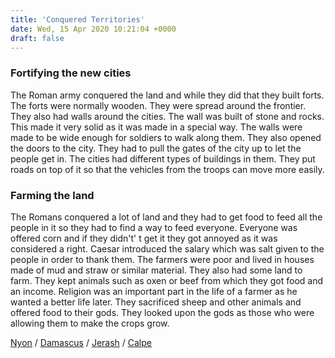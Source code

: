 ```yaml
---
title: 'Conquered Territories'
date: Wed, 15 Apr 2020 10:21:04 +0000
draft: false
---
```


### Fortifying the new cities

The Roman army conquered the land and while they did that they built forts. The forts were normally wooden. They were spread around the frontier. They also had walls around the cities. The wall was built of stone and rocks. This made it very solid as it was made in a special way. The walls were made to be wide enough for soldiers to walk along them. They also opened the doors to the city. They had to pull the gates of the city up to let the people get in. The cities had different types of buildings in them. They put roads on top of it so that the vehicles from the troops can move more easily.

### Farming the land

The Romans conquered a lot of land and they had to get food to feed all the people in it so they had to find a way to feed everyone. Everyone was offered corn and if they didn't' t get it they got annoyed as it was considered a right. Caesar introduced the salary which was salt given to the people in order to thank them. The farmers were poor and lived in houses made of mud and straw or similar material. They also had some land to farm. They kept animals such as oxen or beef from which they got food and an income. Religion was an important part in the life of a farmer as he wanted a better life later. They sacrificed sheep and other animals and offered food to their gods. They looked upon the gods as those who were allowing them to make the crops grow.

[Nyon](https://www.main-vision.com/richard/nyon.php) / [Damascus](https://www.main-vision.com/richard/blog/damascus/) / [Jerash](https://www.main-vision.com/richard/blog/jerash-jordan/) / [Calpe](https://www.main-vision.com/richard/blog/calpe-spain/)